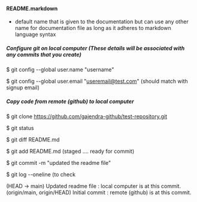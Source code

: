 
#### README.markdown  
- default name that is given to the documentation but can use any other name for documentation file as long as it adheres to markdown language syntax


##### Configure git on local computer  (These details will be associated with any commits that you create)
 $ git config --global user.name "username"
 
 $ git config --global user.email "useremail@test.com" (should match with signup email)
 
 
 
 
##### Copy code from remote (github) to local computer
  $ git clone https://github.com/gajendra-github/test-repository.git
  
  
  $ git status
  
  $ git diff README.md
  
  $ git add README.md      (staged .... ready for commit)
  
  $ git commit -m "updated the readme file" 
  
  $ git log --oneline       (to check 
  
  (HEAD -> main) Updated readme file : local computer is at this commit.
  (origin/main, origin/HEAD) Initial commit : remote (github) is at this commit.
  
  
  
  
